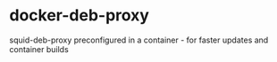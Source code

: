 docker-deb-proxy
================

squid-deb-proxy preconfigured in a container - for faster updates and container builds
